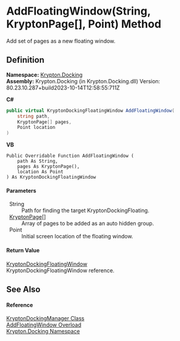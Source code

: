 # AddFloatingWindow(String, KryptonPage[], Point) Method


Add set of pages as a new floating window.



## Definition
**Namespace:** <a href="98399376-cf41-9454-4b4d-4fab2ca20bc7.md">Krypton.Docking</a>  
**Assembly:** Krypton.Docking (in Krypton.Docking.dll) Version: 80.23.10.287+build2023-10-14T12:58:55:711Z

**C#**
``` C#
public virtual KryptonDockingFloatingWindow AddFloatingWindow(
	string path,
	KryptonPage[] pages,
	Point location
)
```
**VB**
``` VB
Public Overridable Function AddFloatingWindow ( 
	path As String,
	pages As KryptonPage(),
	location As Point
) As KryptonDockingFloatingWindow
```



#### Parameters
<dl><dt>  String</dt><dd>Path for finding the target KryptonDockingFloating.</dd><dt>  <a href="6152055e-8626-d35d-405b-6d965a03471a.md">KryptonPage</a>[]</dt><dd>Array of pages to be added as an auto hidden group.</dd><dt>  Point</dt><dd>Initial screen location of the floating window.</dd></dl>

#### Return Value
<a href="965d3277-b00b-7fa7-f356-ce5ced7fc311.md">KryptonDockingFloatingWindow</a>  
KryptonDockingFloatingWindow reference.

## See Also


#### Reference
<a href="6c9c237d-95cb-a4ce-72c6-cd7684d3287e.md">KryptonDockingManager Class</a>  
<a href="22eba8b0-4688-2cc9-bee1-8b98928652d9.md">AddFloatingWindow Overload</a>  
<a href="98399376-cf41-9454-4b4d-4fab2ca20bc7.md">Krypton.Docking Namespace</a>  
